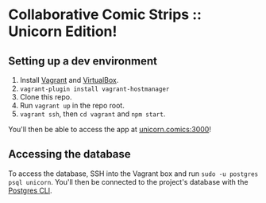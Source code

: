 Collaborative Comic Strips :: Unicorn Edition!
==============================================

Setting up a dev environment
----------------------------

1. Install [Vagrant](https://vagrantup.com/) and [VirtualBox](https://www.virtualbox.org/).
2. `vagrant-plugin install vagrant-hostmanager`
3. Clone this repo.
4. Run `vagrant up` in the repo root.
5. `vagrant ssh`, then `cd vagrant` and `npm start`.

You'll then be able to access the app at [unicorn.comics:3000](http://unicorn.comics:3000/)!


Accessing the database
----------------------

To access the database, SSH into the Vagrant box and run `sudo -u postgres psql unicorn`.
You'll then be connected to the project's database with the [Postgres CLI](http://www.postgresql.org/docs/9.5/static/app-psql.html).
